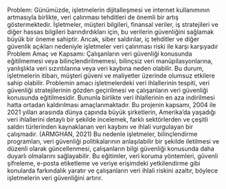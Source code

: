 Problem: 
Günümüzde, işletmelerin dijitalleşmesi ve internet kullanımının artmasıyla birlikte, veri 
çalınması tehditleri de önemli bir artış göstermektedir. İşletmeler, müşteri bilgileri, finansal 
veriler, iş stratejileri ve diğer hassas bilgileri barındırdıkları için, bu verilerin güvenliğini 
sağlamak büyük bir öneme sahiptir. Ancak, siber saldırılar, iç tehditler ve diğer güvenlik 
açıkları nedeniyle işletmeler veri çalınması riski ile karşı karşıyadır
Problem Amaç ve Kapsamı: 
Çalışanların veri güvenliği konusunda eğitilmemesi veya bilinçlendirilmemesi, bilinçsiz veri 
manüpilasyonlarına, yanlışlıkla veri sızıntılarına veya veri kaybına neden olabilir. Bu durum, 
işletmelerin itibarı, müşteri güveni ve maliyetler üzerinde olumsuz etkilere sahip olabilir. 
Problemin amacı işletmelerdeki veri ihlallerinin tespiti, veri güvenliği stratejilerinin gözden 
geçirilmesi ve çalışanların veri güvenliği konusunda eğitilmesidir. Bununla birlikte veri 
ihlallerinin en aza indirilmesi hatta ortadan kaldırılması amaçlanmaktadır. Bu projenin 
kapsamı, 2004 ile 2021 yılları arasında dünya çapında büyük şirketlerin, Amerika’da yaşadığı 
veri ihlallerini detaylı bir şekilde incelemek, farklı sektörlerden ve çeşitli saldırı türlerinden 
kaynaklanan veri kaybını ve ihlali vurgulayan bir çalışmadır. (ARMGHAN, 2021) Bu nedenle 
işletmeler, bilinçlendirme programları, veri güvenliği politikalarının anlaşılabilir bir şekilde 
iletilmesi ve düzenli olarak güncellenmesi, çalışanların bilgi güvenliği konusunda daha duyarlı 
olmalarını sağlayabilir. Bu eğitimler, veri koruma yöntemleri, güvenli şifreleme, e-posta 
etiketleme ve veriye erişimdeki yetkilendirme gibi konularda farkındalık yaratır ve çalışanların 
veri ihlali riskini azaltır, böylece işletmelerin veri güvenliğini artırır.
